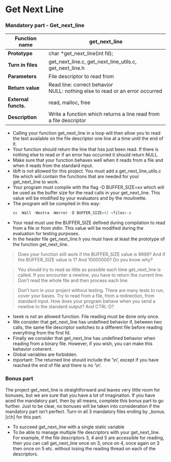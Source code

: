 # Get Next Line


 ### Mandatory part - Get_next_line

| Function name | get_next_line     |
| -------- | -------- | 
| **Prototype** | char *get_next_line(int fd); |
| **Turn in files** | get_next_line.c, get_next_line_utils.c, get_next_line.h |
| **Parameters** | File descriptor to read from |
| **Return value** |Read line: correct behavior <br> NULL: nothing else to read or an error occurred|
| **External functs.** | read, malloc, free|
| **Description** | Write a function which returns a line read from a file descriptor|


* Calling your function get_next_line in a loop will then allow you to read the text available on the file descriptor one line at a time until the end of it.
* Your function should return the line that has just been read. If there is nothing else to read or if an error has occurred it should return NULL.
* Make sure that your function behaves well when it reads from a file and when it reads from the standard input.
* libft is not allowed for this project. You must add a get_next_line_utils.c file which will contain the functions that are needed for your get_next_line to work.
* Your program must compile with the flag -D BUFFER_SIZE=xx which will be used as the buffer size for the read calls in your get_next_line. This value will be modified by your evaluators and by the moulinette.
* The program will be compiled in this way:
    ```c
    cc -Wall -Wextra -Werror -D BUFFER_SIZE=42 <files>.c
    ```
* Your read must use the BUFFER_SIZE defined during compilation to read from a file or from stdin. This value will be modified during the evaluation for testing purposes.
* In the header file get_next_line.h you must have at least the prototype of the function get_next_line.

>  Does your function still work if the BUFFER_SIZE value is 9999? And if the BUFFER_SIZE value is 1? And 10000000? Do you know why?

>  You should try to read as little as possible each time get_next_line is called. If you encounter a newline, you have to return the current line. Don’t read the whole file and then process each line.

> Don’t turn in your project without testing. There are many tests to run, cover your bases. Try to read from a file, from a redirection, from standard input. How does your program behave when you send a newline to the standard output? And CTRL-D?

* lseek is not an allowed function. File reading must be done only once.
* We consider that get_next_line has undefined behavior if, between two calls, the same file descriptor switches to a different file before reading everything from the first fd.
* Finally we consider that get_next_line has undefined behavior when reading from a binary file. However, if you wish, you can make this behavior coherent.
* Global variables are forbidden.
* mportant: The returned line should include the ’\n’, except if you have reached the end of file and there is no ’\n’.

### Bonus part

The project get_next_line is straightforward and leaves very little room for bonuses, but we are sure that you have a lot of imagination. If you have aced the mandatory part, then by all means, complete this bonus part to go further. Just to be clear, no bonuses will be taken into consideration if the mandatory part isn’t perfect.
Turn-in all 3 mandatory files ending by _bonus.[c\h] for this part.
* To succeed get_next_line with a single static variable
*  To be able to manage multiple file descriptors with your get_next_line. For example, if the file descriptors 3, 4 and 5 are accessible for reading, then you can call get_next_line once on 3, once on 4, once again on 3 then once on 5 etc. without losing the reading thread on each of the descriptors.
